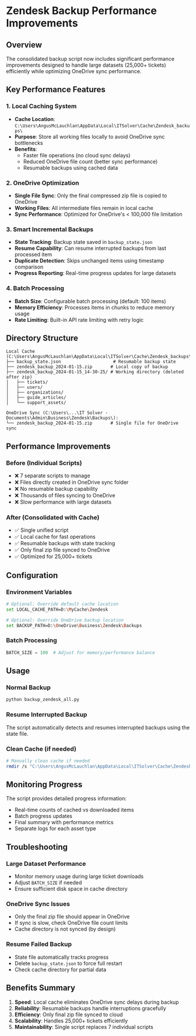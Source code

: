 # Zendesk Backup Performance Improvements

## Overview

The consolidated backup script now includes significant performance improvements designed to handle large datasets (25,000+ tickets) efficiently while optimizing OneDrive sync performance.

## Key Performance Features

### 1. Local Caching System
- **Cache Location**: `C:\Users\AngusMcLauchlan\AppData\Local\ITSolver\Cache\Zendesk_backups\`
- **Purpose**: Store all working files locally to avoid OneDrive sync bottlenecks
- **Benefits**: 
  - Faster file operations (no cloud sync delays)
  - Reduced OneDrive file count (better sync performance)
  - Resumable backups using cached data

### 2. OneDrive Optimization
- **Single File Sync**: Only the final compressed zip file is copied to OneDrive
- **Working Files**: All intermediate files remain in local cache
- **Sync Performance**: Optimized for OneDrive's < 100,000 file limitation

### 3. Smart Incremental Backups
- **State Tracking**: Backup state saved in `backup_state.json`
- **Resume Capability**: Can resume interrupted backups from last processed item
- **Duplicate Detection**: Skips unchanged items using timestamp comparison
- **Progress Reporting**: Real-time progress updates for large datasets

### 4. Batch Processing
- **Batch Size**: Configurable batch processing (default: 100 items)
- **Memory Efficiency**: Processes items in chunks to reduce memory usage
- **Rate Limiting**: Built-in API rate limiting with retry logic

## Directory Structure

```
Local Cache (C:\Users\AngusMcLauchlan\AppData\Local\ITSolver\Cache\Zendesk_backups\):
├── backup_state.json                    # Resumable backup state
├── zendesk_backup_2024-01-15.zip       # Local copy of backup
├── zendesk_backup_2024-01-15_14-30-25/ # Working directory (deleted after zip)
│   ├── tickets/
│   ├── users/
│   ├── organizations/
│   ├── guide_articles/
│   └── support_assets/

OneDrive Sync (C:\Users\...\IT Solver - Documents\Admin\Business\Zendesk\Backups\):
└── zendesk_backup_2024-01-15.zip       # Single file for OneDrive sync
```

## Performance Improvements

### Before (Individual Scripts)
- ❌ 7 separate scripts to manage
- ❌ Files directly created in OneDrive sync folder
- ❌ No resumable backup capability
- ❌ Thousands of files syncing to OneDrive
- ❌ Slow performance with large datasets

### After (Consolidated with Cache)
- ✅ Single unified script
- ✅ Local cache for fast operations
- ✅ Resumable backups with state tracking
- ✅ Only final zip file synced to OneDrive
- ✅ Optimized for 25,000+ tickets

## Configuration

### Environment Variables
```bash
# Optional: Override default cache location
set LOCAL_CACHE_PATH=D:\MyCache\Zendesk

# Optional: Override OneDrive backup location
set BACKUP_PATH=D:\OneDrive\Business\Zendesk\Backups
```

### Batch Processing
```python
BATCH_SIZE = 100  # Adjust for memory/performance balance
```

## Usage

### Normal Backup
```bash
python backup_zendesk_all.py
```

### Resume Interrupted Backup
The script automatically detects and resumes interrupted backups using the state file.

### Clean Cache (if needed)
```bash
# Manually clean cache if needed
rmdir /s "C:\Users\AngusMcLauchlan\AppData\Local\ITSolver\Cache\Zendesk_backups"
```

## Monitoring Progress

The script provides detailed progress information:
- Real-time counts of cached vs downloaded items
- Batch progress updates
- Final summary with performance metrics
- Separate logs for each asset type

## Troubleshooting

### Large Dataset Performance
- Monitor memory usage during large ticket downloads
- Adjust `BATCH_SIZE` if needed
- Ensure sufficient disk space in cache directory

### OneDrive Sync Issues
- Only the final zip file should appear in OneDrive
- If sync is slow, check OneDrive file count limits
- Cache directory is not synced (by design)

### Resume Failed Backup
- State file automatically tracks progress
- Delete `backup_state.json` to force full restart
- Check cache directory for partial data

## Benefits Summary

1. **Speed**: Local cache eliminates OneDrive sync delays during backup
2. **Reliability**: Resumable backups handle interruptions gracefully  
3. **Efficiency**: Only final zip file synced to cloud
4. **Scalability**: Handles 25,000+ tickets efficiently
5. **Maintainability**: Single script replaces 7 individual scripts
